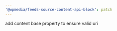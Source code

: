 ```yaml
---
'@wpmedia/feeds-source-content-api-block': patch
---
```


add content base property to ensure valid uri
